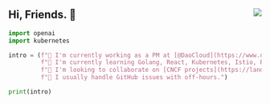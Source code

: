 ## Hi, Friends. 👋  <img align="right" src="https://visitor-badge.laobi.icu/badge?page_id=samzong.samzong">

```python
import openai
import kubernetes

intro = (f"🔭 I'm currently working as a PM at [@DaoCloud](https://www.daocloud.io)\n"
         f"🌱 I'm currently learning Golang, React, Kubernetes, Istio, Piano, Tai Chi\n"
         f"👯 I'm looking to collaborate on [CNCF projects](https://landscape.cncf.io/)\n"
         f"💬 I usually handle GitHub issues with off-hours.")

print(intro)
```
